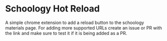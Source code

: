 # Schoology Hot Reload
A simple chrome extension to add a reload button to the schoology materials page.
For adding more supported URLs create an issue or PR with the link and make sure to test it if it is being added as a PR.